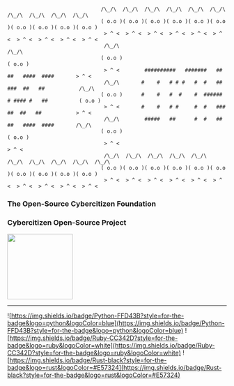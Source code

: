 ``` 
                              
                              /\_/\  /\_/\  /\_/\  /\_/\  /\_/\  /\_/\  /\_/\  /\_/\  /\_/\  /\_/\ 
                              ( o.o )( o.o )( o.o )( o.o )( o.o )( o.o )( o.o )( o.o )( o.o )( o.o )
                               > ^ <  > ^ <  > ^ <  > ^ <  > ^ <  > ^ <  > ^ <  > ^ <  > ^ <  > ^ < 
                               /\_/\                                                          /\_/\ 
                              ( o.o )                                                        ( o.o )
                               > ^ <        ##########   #######   ##   ##   ####  ####       > ^ < 
                               /\_/\       #    #   # # #   #  #   ##  ###  ##   ##           /\_/\ 
                              ( o.o )      #    #   #  #    #  ###### # #### #   ##          ( o.o )
                               > ^ <       #    #   # #     #  #   ###  ##  ##   ##           > ^ < 
                               /\_/\        #####   ##      #  #   ##   ##   ####  ####       /\_/\ 
                              ( o.o )                                                        ( o.o )
                               > ^ <                                                          > ^ < 
                               /\_/\  /\_/\  /\_/\  /\_/\  /\_/\  /\_/\  /\_/\  /\_/\  /\_/\  /\_/\ 
                              ( o.o )( o.o )( o.o )( o.o )( o.o )( o.o )( o.o )( o.o )( o.o )( o.o )
                               > ^ <  > ^ <  > ^ <  > ^ <  > ^ <  > ^ <  > ^ <  > ^ <  > ^ <  > ^ <
 ```



### The Open-Source Cybercitizen Foundation
### Cybercitizen Open-Source Project
<img style="height:150px;width:150px;" src="https://github.com/sputnikOS/website/blob/main/public/cia.png?raw=true"/>
<hr>

![https://img.shields.io/badge/Python-FFD43B?style=for-the-badge&logo=python&logoColor=blue](https://img.shields.io/badge/Python-FFD43B?style=for-the-badge&logo=python&logoColor=blue)
![https://img.shields.io/badge/Ruby-CC342D?style=for-the-badge&logo=ruby&logoColor=white](https://img.shields.io/badge/Ruby-CC342D?style=for-the-badge&logo=ruby&logoColor=white)
![https://img.shields.io/badge/Rust-black?style=for-the-badge&logo=rust&logoColor=#E57324](https://img.shields.io/badge/Rust-black?style=for-the-badge&logo=rust&logoColor=#E57324)
